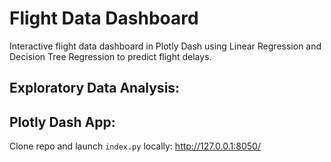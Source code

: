 # Flight Data Dashboard
Interactive flight data dashboard in Plotly Dash using Linear Regression and Decision Tree Regression to predict flight delays.

## Exploratory Data Analysis:

## Plotly Dash App:
Clone repo and launch `index.py` locally: http://127.0.0.1:8050/


